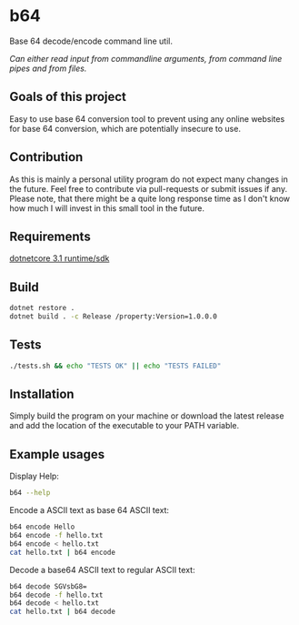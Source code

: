 ﻿# b64

Base 64 decode/encode command line util.

*Can either read input from commandline arguments, from command line pipes and from files.*

## Goals of this project

Easy to use base 64 conversion tool to prevent using any online websites for base 64 conversion, which are potentially insecure to use.

## Contribution

As this is mainly a personal utility program do not expect many changes in the future.
Feel free to contribute via pull-requests or submit issues if any. Please note, that there might be a quite long response time as I don't know how much I will invest in this small tool in the future.

## Requirements

[dotnetcore 3.1 runtime/sdk](https://dotnet.microsoft.com/download/dotnet-core/3.1)

## Build

```bash
dotnet restore .
dotnet build . -c Release /property:Version=1.0.0.0
```

## Tests

```bash
./tests.sh && echo "TESTS OK" || echo "TESTS FAILED"
```

## Installation

Simply build the program on your machine or download the latest release and add the location of the executable to your PATH variable.

## Example usages

Display Help:

```bash
b64 --help
```

Encode a ASCII text as base 64 ASCII text:

```bash
b64 encode Hello
b64 encode -f hello.txt
b64 encode < hello.txt
cat hello.txt | b64 encode
```

Decode a base64 ASCII text to regular ASCII text:

```bash
b64 decode SGVsbG8=
b64 decode -f hello.txt
b64 decode < hello.txt
cat hello.txt | b64 decode
```